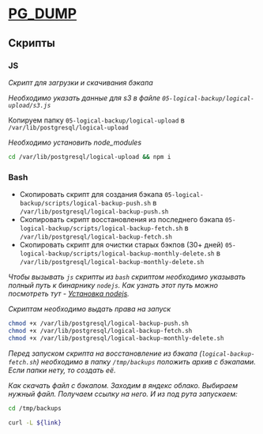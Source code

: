 # [PG_DUMP](https://postgrespro.ru/docs/postgresql/13/app-pgdump)

## Скрипты

### JS

*Скрипт для загрузки и скачивания бэкапа*

*Необходимо указать данные для s3 в файле `05-logical-backup/logical-upload/s3.js`*

Копируем папку `05-logical-backup/logical-upload` в `/var/lib/postgresql/logical-upload`

*Необходимо установить node_modules*

```bash
cd /var/lib/postgresql/logical-upload && npm i
```

### Bash

* Скопировать скрипт для создания бэкапа `05-logical-backup/scripts/logical-backup-push.sh` в `/var/lib/postgresql/logical-backup-push.sh`
* Скопировать скрипт восстановления из последнего бэкапа `05-logical-backup/scripts/logical-backup-fetch.sh` в `/var/lib/postgresql/logical-backup-fetch.sh`
* Скопировать скрипт для очистки старых бэкпов (30+ дней) `05-logical-backup/scripts/logical-backup-monthly-delete.sh` в `/var/lib/postgresql/logical-backup-monthly-delete.sh`

*Чтобы вызывать `js` скрипты из `bash` скриптом необходимо указывать полный путь к бинарнику `nodejs`. Как узнать этот путь можно посмотреть тут - [Установка nodejs](../../02-nodejs/install.md).*

*Скриптам необходимо выдать права на запуск*

```bash
chmod +x /var/lib/postgresql/logical-backup-push.sh
chmod +x /var/lib/postgresql/logical-backup-fetch.sh
chmod +x /var/lib/postgresql/logical-backup-monthly-delete.sh
```

*Перед запуском скрипта на восстановление из бэкапа (`logical-backup-fetch.sh`) необходимо в папку `/tmp/backups` положить архив с бэкапами. Если папки нету, то создать её.*

*Как скачать файл c бэкапом. Заходим в яндекс облако. Выбираем нужный файл. Получаем ссылку на него. И из под рута запускаем:*

```bash
cd /tmp/backups

curl -L ${link}
```
